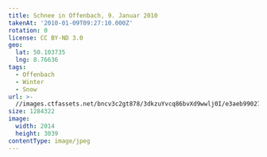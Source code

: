 ```yaml
---
title: Schnee in Offenbach, 9. Januar 2010
takenAt: '2010-01-09T09:27:10.000Z'
rotation: 0
license: CC BY-ND 3.0
geo:
  lat: 50.103735
  lng: 8.76636
tags:
  - Offenbach
  - Winter
  - Snow
url: >-
  //images.ctfassets.net/bncv3c2gt878/3dkzuYvcq86bvXd9wwlj0I/e3aeb990272074526102607be7ae73be/schnee-in-offenbach-9-januar-2010_4346160402_o
size: 1284322
image:
  width: 2014
  height: 3039
contentType: image/jpeg
---
```


